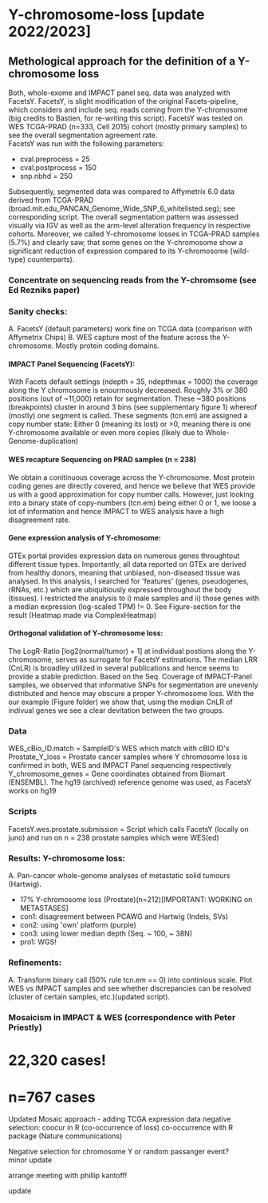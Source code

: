 # Y-chromosome-loss [update 2022/2023]

## Methological approach for the definition of a Y-chromosome loss  
Both, whole-exome and IMPACT panel seq. data was analyzed with FacetsY. FacetsY, is slight modification of the original Facets-pipeline, which considers and include seq. reads coming from the Y-chromosome (big credits to Bastien, for re-writing this script). 
FacetsY was tested on WES TCGA-PRAD (n=333, Cell 2015) cohort (mostly primary samples) to see the overall segmentation agreement rate.   
FacetsY was run with the following parameters:   
- cval.preprocess = 25   
- cval.postprocess = 150   
- snp.nbhd = 250

Subsequently, segmented data was compared to Affymetrix 6.0 data derived from TCGA-PRAD (broad.mit.edu_PANCAN_Genome_Wide_SNP_6_whitelisted.seg); see corresponding script.
The overall segmentation pattern was assessed visually via IGV as well as the arm-level alteration frequency in respective cohorts.
Moreover, we called Y-chromosome losses in TCGA-PRAD samples (5.7%) and clearly saw, that some genes on the Y-chromosome show a significant reduction of expression compared to its Y-chromosome (wild-type) counterparts).


### Concentrate on sequencing reads from the Y-chromsome (see Ed Rezniks paper)

### Sanity checks:
A. FacetsY (default parameters) work fine on TCGA data (comparison with Affymetrix Chips)
B. WES capture most of the feature across the Y-chromosome. Mostly protein coding domains.

#### IMPACT Panel Sequencing (FacetsY):
With Facets default settings (ndepth = 35, ndepthmax = 1000) the coverage along the Y chromosome is enourmously decreased. Roughly 3% or 380 positions (out of ~11,000) retain for segmentation. These ~380 positions (breakpoints) cluster in around 3 bins (see supplementary figure 1) whereof (mostly) one segment is called.
These segments (tcn.em) are assigned a copy number state: Either 0 (meaning its lost) or >0, meaning there is one Y-chromosome available or even more copies (likely due to Whole-Genome-duplication)

#### WES recapture Sequencing on PRAD samples (n = 238)
We obtain a conitinuous coverage across the Y-chromosome. Most protein coding genes are directly covered, and hence we believe that WES provide us with a good approximation for copy number calls. 
However, just looking into a binary state of copy-numbers (tcn.em) being either 0 or 1, we loose a lot of information and hence IMPACT to WES analysis have a high disagreement rate. 

#### Gene expression analysis of Y-chromosome:
GTEx portal provides expression data on numerous genes throughtout different tissue types. Importantly, all data reported on GTEx are derived from healthy donors, meaning that unbiased, non-diseased tissue was analysed. In this analysis, I searched for 'features' (genes, pseudogenes, rRNAs, etc.) which are ubiquitiously expressed throughout the body (tissues). I restricted the analysis to i) male samples and ii) those genes with a median expression (log-scaled TPM) != 0. 
See Figure-section for the result (Heatmap made via ComplexHeatmap)

#### Orthogonal validation of Y-chromosome loss:
The LogR-Ratio [log2(normal/tumor) + 1] at individual postions along the Y-chromosome, serves as surrogate for FacetsY estimations. The median LRR (CnLR) is broadley utilized in several publications and hence seems to provide a stable prediction. 
Based on the Seq. Coverage of IMPACT-Panel samples, we observed that informative SNPs for segmentation are unevenly distributed and hence may obscure a proper Y-chromosome loss. With the our example (Figure folder) we show that, using the median CnLR of indivual genes we see a clear devitation between the two groups. 


### Data
WES_cBio_ID.match = SampleID's WES which match with cBIO ID's   
Prostate_Y_loss = Prostate cancer samples where Y chromosome loss is confirmed in both, WES and IMPACT Panel sequencing respectively   
Y_chromosome_genes = Gene coordinates obtained from Biomart (ENSEMBL). The hg19 (archived) reference genome was used, as FacetsY works on hg19

### Scripts   
FacetsY.wes.prostate.submission = Script which calls FacetsY (locally on juno) and run on n = 238 prostate samples which were WES(ed)

### Results: Y-chromosome loss:
A. Pan-cancer whole-genome analyses of metastatic solid tumours (Hartwig).
- 17% Y-chromosome loss (Prostate)(n=212)[IMPORTANT: WORKING on METASTASES]
- con1: disagreement between PCAWG and Hartwig (Indels, SVs)
- con2: using 'own' platform (purple)
- con3: using lower median depth (Seq. ~ 100, ~ 38N)
- pro1: WGS!

### Refinements:
A. Transform binary call (50% rule tcn.em == 0) into continious scale. Plot WES vs IMPACT samples and see whether discrepancies can be resolved (cluster of certain samples, etc.)(updated script).


### Mosaicism in IMPACT & WES (correspondence with Peter Priestly)
# 22,320 cases!
# n=767 cases


Updated Mosaic approach - adding TCGA expression data
negative selection: coocur in R (co-occurrence of loss)
co-occurrence with R package (Nature communications)   


Negative selection for chromosome Y or random passanger event?   
minor update   


arrange meeting with phillip kantoff!   


update
